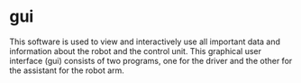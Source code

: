 # gui
This software is used to view and interactively use all important data and information about the robot and the control unit. This graphical user interface (gui) consists of two programs, one for the driver and the other for the assistant for the robot arm.
